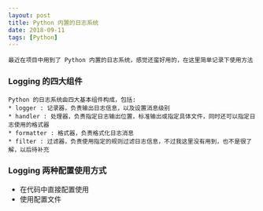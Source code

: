 ```yaml
---  
layout: post  
title: Python 内置的日志系统  
date: 2018-09-11  
tags: [Python]  
---  
```

  
    最近在项目中用到了 Python 内置的日志系统，感觉还蛮好用的，在这里简单记录下使用方法  
### Logging 的四大组件  
    Python 的日志系统由四大基本组件构成，包括:
    * logger : 记录器，负责输出日志信息，以及设置消息级别  
    * handler : 处理器，负责指定日志输出位置，标准输出或指定具体文件，同时还可以指定日志使用的格式器  
    * formatter : 格式器，负责格式化日志消息  
    * filter : 过滤器，负责使用指定的规则过滤日志信息，不过我这里没有用到，也不是很了解，以后待补充  
  
### Logging 两种配置使用方式  
* 在代码中直接配置使用  
* 使用配置文件